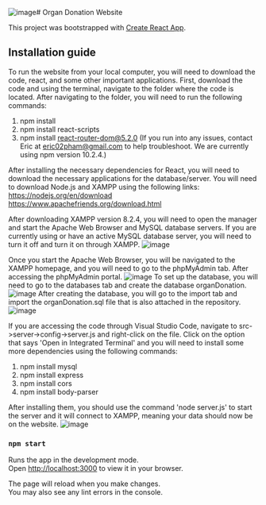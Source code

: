 ![image](https://github.com/Xainax/organ-donation-website/assets/46289589/b3504ce2-3b74-4af5-a306-943598701afb)# Organ Donation Website

This project was bootstrapped with [Create React App](https://github.com/facebook/create-react-app).

## Installation guide

To run the website from your local computer, you will need to download the code, react, and some other important applications. First, download the code and using the terminal, navigate to the folder where the code is located. After navigating to the folder, you will need to run the following commands:
1. npm install
2. npm install react-scripts
3. npm install react-router-dom@5.2.0
(If you run into any issues, contact Eric at eric02pham@gmail.com to help troubleshoot. We are currently using npm version 10.2.4.)

After installing the necessary dependencies for React, you will need to download the necessary applications for the database/server. You will need to download Node.js and XAMPP using the following links:
https://nodejs.org/en/download
https://www.apachefriends.org/download.html

After downloading XAMPP version 8.2.4, you will need to open the manager and start the Apache Web Browser and MySQL database servers. If you are currently using or have an active MySQL database server, you will need to turn it off and turn it on through XAMPP. 
![image](https://github.com/Xainax/organ-donation-website/assets/46289589/fe0b0a75-126a-4c90-a989-33eee66c609d)

Once you start the Apache Web Browser, you will be navigated to the XAMPP homepage, and you will need to go to the phpMyAdmin tab. After accessing the phpMyAdmin portal. 
![image](https://github.com/Xainax/organ-donation-website/assets/46289589/379f1bd3-d13b-4ef0-a23b-31b61065751f)
To set up the database, you will need to go to the databases tab and create the database organDonation.
![image](https://github.com/Xainax/organ-donation-website/assets/46289589/f49ba13c-370f-43d8-8931-48a8b45a751d)
After creating the database, you will go to the import tab and import the organDonation.sql file that is also attached in the repository. 
![image](https://github.com/Xainax/organ-donation-website/assets/46289589/22aaac83-25b8-4883-94ce-f2487b8a69a8)



If you are accessing the code through Visual Studio Code, navigate to src->server->config->server.js and right-click on the file. Click on the option that says 'Open in Integrated Terminal' and you will need to install some more dependencies using the following commands:
1. npm install mysql
2. npm install express
3. npm install cors
4. npm install body-parser

After installing them, you should use the command 'node server.js' to start the server and it will connect to XAMPP, meaning your data should now be on the website.
![image](https://github.com/Xainax/organ-donation-website/assets/46289589/a659e2b1-0c84-4cd9-bbdd-0337be3d3155)

### `npm start`

Runs the app in the development mode.\
Open [http://localhost:3000](http://localhost:3000) to view it in your browser.

The page will reload when you make changes.\
You may also see any lint errors in the console.

